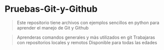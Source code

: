# Pruebas-Git-y-Github

> Este repositorio tiene archivos con ejemplos sencillos en python para aprender el manejo de Git y Github

> Aprenderas comandos generales y màs utilizados en git
> Trabajaras con repositorios locales y remotos 
> Disponible para todas las edades 
